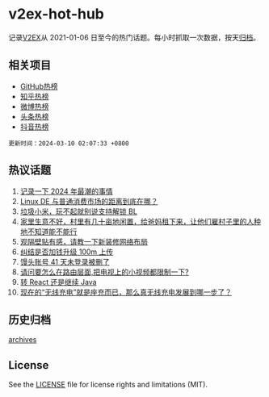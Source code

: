# v2ex-hot-hub

 记录[V2EX](https://www.v2ex.com/)从 2021-01-06 日至今的热门话题。每小时抓取一次数据，按天[归档](archives)。
 
 ## 相关项目

- [GitHub热榜](https://github.com/snaildev/github-hot-hub)
- [知乎热榜](https://github.com/snaildev/zhihu-hot-hub)
- [微博热榜](https://github.com/snaildev/weibo-hot-hub)
- [头条热榜](https://github.com/snaildev/toutiao-hot-hub)
- [抖音热榜](https://github.com/snaildev/douyin-hot-hub)


 `更新时间：2024-03-10 02:07:33 +0800`

## 热议话题

1. [记录一下 2024 年最潮的事情](https://www.v2ex.com/t/1022020)
1. [Linux DE 与普通消费市场的距离到底在哪？](https://www.v2ex.com/t/1022136)
1. [垃圾小米，玩不起就别说支持解锁 BL](https://www.v2ex.com/t/1022122)
1. [家里生意不好，村里有几十亩地闲置，给爸妈租下来，让他们雇村子里的人种地不知道能不能行](https://www.v2ex.com/t/1022116)
1. [观隔壁贴有感，请教一下新装修网络布局](https://www.v2ex.com/t/1022050)
1. [纠结是否加钱升级 100m 上传](https://www.v2ex.com/t/1022067)
1. [馒头账号 41 天未登录被删了](https://www.v2ex.com/t/1022147)
1. [请问要怎么在路由层面,把电视上的小视频都限制一下?](https://www.v2ex.com/t/1022115)
1. [转 React 还是继续 Java](https://www.v2ex.com/t/1022097)
1. [现在的“无线充电”就是座充而已，那么真无线充电发展到哪一步了？](https://www.v2ex.com/t/1022099)

## 历史归档

[archives](archives)

## License

See the [LICENSE](LICENSE) file for license rights and limitations (MIT).
